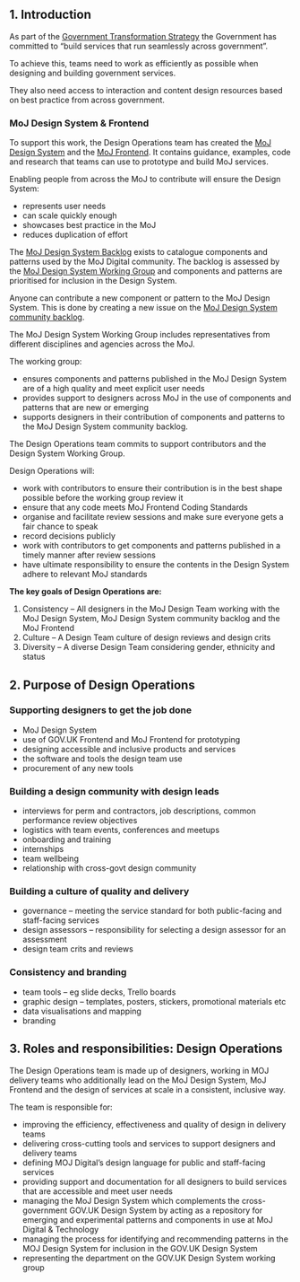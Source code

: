


## 1. Introduction
As part of the [Government Transformation Strategy](https://www.gov.uk/government/publications/government-transformation-strategy-2017-to-2020/government-transformation-strategy#vision-and-objectives) the Government has committed to “build services that run seamlessly across government”.

To achieve this, teams need to work as efficiently as possible when designing and building government services.

They also need access to interaction and content design resources based on best practice from across government.

### MoJ Design System & Frontend
To support this work, the Design Operations team has created the [MoJ Design System](https://github.com/ministryofjustice/mojdt-design-system) and the [MoJ Frontend](https://github.com/ministryofjustice/mojdt-frontend). It contains guidance, examples, code and research that teams can use to prototype and build MoJ services.

Enabling people from across the MoJ to contribute will ensure the Design System:

- represents user needs
- can scale quickly enough
- showcases best practice in the MoJ
- reduces duplication of effort

The [MoJ Design System Backlog](https://github.com/ministryofjustice/mojdt-design-system-backlog) exists to catalogue components and patterns used by the MoJ Digital community. The backlog is assessed by the [MoJ Design System Working Group](/community/design-system-working-group/) and components and patterns are prioritised for inclusion in the Design System.

Anyone can contribute a new component or pattern to the MoJ Design System. This is done by creating a new issue on the [MoJ Design System community backlog](https://github.com/ministryofjustice/mojdt-design-system-backlog).

The MoJ Design System Working Group includes representatives from different disciplines and agencies across the MoJ.

The working group:

- ensures components and patterns published in the MoJ Design System are of a high quality and meet explicit user needs
- provides support to designers across MoJ in the use of components and patterns that are new or emerging
- supports designers in their contribution of components and patterns to the MoJ Design System community backlog.

The Design Operations team commits to support contributors and the Design System Working Group.

Design Operations will:

- work with contributors to ensure their contribution is in the best shape possible before the working group review it
- ensure that any code meets MoJ Frontend Coding Standards
- organise and facilitate review sessions and make sure everyone gets a fair chance to speak
- record decisions publicly
- work with contributors to get components and patterns published in a timely manner after review sessions
- have ultimate responsibility to ensure the contents in the Design System adhere to relevant MoJ standards

**The key goals of Design Operations are:**
1. Consistency – All designers in the MoJ Design Team working with the MoJ Design System, MoJ Design System community backlog and the MoJ Frontend
2. Culture – A Design Team culture of design reviews and design crits
3. Diversity – A diverse Design Team considering gender, ethnicity and status

## 2. Purpose of Design Operations

### Supporting designers to get the job done
- MoJ Design System
- use of GOV.UK Frontend and MoJ Frontend for prototyping
- designing accessible and inclusive products and services
- the software and tools the design team use
- procurement of any new tools

### Building a design community with design leads
- interviews for perm and contractors, job descriptions, common performance review objectives
- logistics with team events, conferences and meetups
- onboarding and training
- internships
- team wellbeing
- relationship with cross-govt design community

### Building a culture of quality and delivery
- governance – meeting the service standard for both public-facing and staff-facing services
- design assessors – responsibility for selecting a design assessor for an assessment
- design team crits and reviews

### Consistency and branding
- team tools – eg slide decks, Trello boards
- graphic design – templates, posters, stickers, promotional materials etc
- data visualisations and mapping
- branding

## 3. Roles and responsibilities: Design Operations
The Design Operations team is made up of designers, working in MOJ delivery teams who additionally lead on the MoJ Design System, MoJ Frontend and the design of services at scale in a consistent, inclusive way.

The team is responsible for:

- improving the efficiency, effectiveness and quality of design in delivery teams
- delivering cross-cutting tools and services to support designers and delivery teams
- defining MOJ Digital’s design language for public and staff-facing services
- providing support and documentation for all designers to build services that are accessible and meet user needs
- managing the MoJ Design System which complements the cross-government GOV.UK Design System by acting as a repository for emerging and experimental patterns and components in use at MoJ Digital & Technology
- managing the process for identifying and recommending patterns in the MOJ Design System for inclusion in the GOV.UK Design System
- representing the department on the GOV.UK Design System working group
